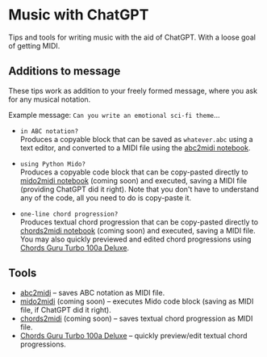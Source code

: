 # Music with ChatGPT

Tips and tools for writing music with the aid of ChatGPT. With a loose goal of getting MIDI.

## Additions to message

These tips work as addition to your freely formed message, where you ask for any musical notation.

Example message: `Can you write an emotional sci-fi theme`...

- `in ABC notation?`<br>
Produces a copyable block that can be saved as `whatever.abc` using a text editor, and converted to a MIDI file using the [abc2midi notebook](https://colab.research.google.com/github/olaviinha/MusicWithChatGPT/blob/main/abc2midi.ipynb).

- `using Python Mido?`<br>
Produces a copyable code block that can be copy-pasted directly to [mido2midi notebook]() (coming soon) and executed, saving a MIDI file (providing ChatGPT did it right). Note that you don't have to understand any of the code, all you need to do is copy-paste it.

- `one-line chord progression?`<br>
Produces textual chord progression that can be copy-pasted directly to [chords2midi notebook]() (coming soon) and executed, saving a MIDI file.<br>
You may also quickly previewed and edited chord progressions using [Chords Guru Turbo 100a Deluxe](https://ki.gy/cv).

## Tools

- [abc2midi]() – saves ABC notation as MIDI file.
- [mido2midi]() (coming soon) – executes Mido code block (saving as MIDI file, if ChatGPT did it right).
- [chords2midi]() (coming soon) – saves textual chord progression as MIDI file.
- [Chords Guru Turbo 100a Deluxe](https://ki.gy/cv) – quickly preview/edit textual chord progressions.
